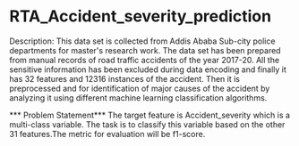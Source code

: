 # RTA_Accident_severity_prediction

Description: This data set is collected from Addis Ababa Sub-city police departments for master's research work. The data set has been prepared from manual records of road traffic accidents of the year 2017-20. All the sensitive information has been excluded during data encoding and finally it has 32 features and 12316 instances of the accident. Then it is preprocessed and for identification of major causes of the accident by analyzing it using different machine learning classification algorithms.

*** Problem Statement***
The target feature is Accident_severity which is a multi-class variable. The task is to classify this variable based on the other 31 features.The metric for evaluation will be f1-score.
